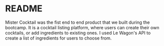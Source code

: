 # README

Mister Cocktail was the fist end to end product that we built during the bootcamp. It is a cocktail listing platform, where users can create their own cocktails, or add ingredients to existing ones. I used Le Wagon's API to create a list of ingredients for users to choose from.
